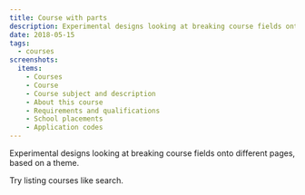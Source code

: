 ```yaml
---
title: Course with parts
description: Experimental designs looking at breaking course fields onto different pages, based on a theme
date: 2018-05-15
tags:
  - courses
screenshots:
  items:
    - Courses
    - Course
    - Course subject and description
    - About this course
    - Requirements and qualifications
    - School placements
    - Application codes
---
```


Experimental designs looking at breaking course fields onto different pages, based on a theme.

Try listing courses like search.
